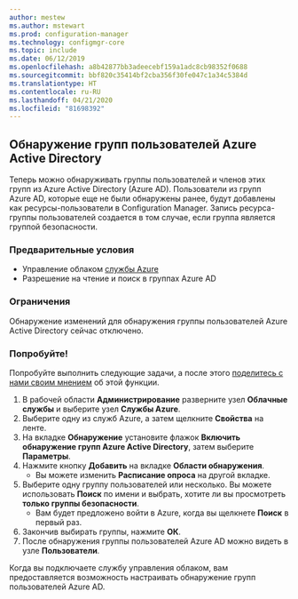 ```yaml
---
author: mestew
ms.author: mstewart
ms.prod: configuration-manager
ms.technology: configmgr-core
ms.topic: include
ms.date: 06/12/2019
ms.openlocfilehash: a8b42877bb3adeecebf159a1adc8cb98352f0688
ms.sourcegitcommit: bbf820c35414bf2cba356f30fe047c1a34c5384d
ms.translationtype: HT
ms.contentlocale: ru-RU
ms.lasthandoff: 04/21/2020
ms.locfileid: "81698392"
---
```

## <a name="azure-active-directory-user-group-discovery"></a><a name="bkmk_aad-disco"></a> Обнаружение групп пользователей Azure Active Directory

<!--3611956-->
Теперь можно обнаруживать группы пользователей и членов этих групп из Azure Active Directory (Azure AD). Пользователи из групп Azure AD, которые еще не были обнаружены ранее, будут добавлены как ресурсы-пользователи в Configuration Manager. Запись ресурса-группы пользователей создается в том случае, если группа является группой безопасности.

### <a name="prerequisites"></a>Предварительные условия

- Управление облаком [службы Azure](../../../../servers/deploy/configure/azure-services-wizard.md)
- Разрешение на чтение и поиск в группах Azure AD

### <a name="limitations"></a>Ограничения

Обнаружение изменений для обнаружения группы пользователей Azure Active Directory сейчас отключено.

### <a name="try-it-out"></a>Попробуйте!

Попробуйте выполнить следующие задачи, а после этого [поделитесь с нами своим мнением](../../../../understand/find-help.md#product-feedback) об этой функции.

1. В рабочей области **Администрирование** разверните узел **Облачные службы** и выберите узел **Службы Azure**.
1. Выберите одну из служб Azure, а затем щелкните **Свойства** на ленте.
1. На вкладке **Обнаружение** установите флажок **Включить обнаружение групп Azure Active Directory**, затем выберите **Параметры**.
1. Нажмите кнопку **Добавить** на вкладке **Области обнаружения**.
    - Вы можете изменить **Расписание опроса** на другой вкладке.
1. Выберите одну группу пользователей или несколько. Вы можете использовать **Поиск** по имени и выбрать, хотите ли вы просмотреть **только группы безопасности**.
    - Вам будет предложено войти в Azure, когда вы щелкнете **Поиск** в первый раз.
1. Закончив выбирать группы, нажмите **ОК**.
1. После обнаружения группы пользователей Azure AD можно видеть в узле **Пользователи**.

Когда вы подключаете службу управления облаком, вам предоставляется возможность настраивать обнаружение групп пользователей Azure AD.
